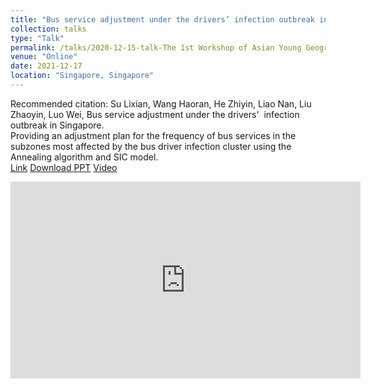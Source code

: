 ```yaml
---
title: "Bus service adjustment under the drivers’ infection outbreak in Singapore"
collection: talks
type: "Talk"
permalink: /talks/2020-12-15-talk-The 1st Workshop of Asian Young Geographers
venue: "Online"
date: 2021-12-17
location: "Singapore, Singapore"
---
```


Recommended citation: Su Lixian, Wang Haoran, He Zhiyin, Liao Nan, Liu Zhaoyin, Luo Wei, Bus service adjustment under the drivers'  infection outbreak in Singapore. <br>
Providing an adjustment plan for the frequency of bus services in the subzones most affected by the bus driver infection cluster using the Annealing algorithm and SIC model.<br>
[Link](http://www.aga-ygwg.com/#/Events/2021/1) [Download PPT](http://LixianSu.github.io/files/The_First_Asian_Young_Geographers_Workshop.pptx) [Video](https://www.youtube.com/watch?v=FBDEw_99zzM)

<iframe width="560" height="315" src="https://www.youtube.com/watch?v=FBDEw_99zzM" frameborder="0" allow="accelerometer; autoplay; clipboard-write; encrypted-media; gyroscope; picture-in-picture" allowfullscreen></iframe>

